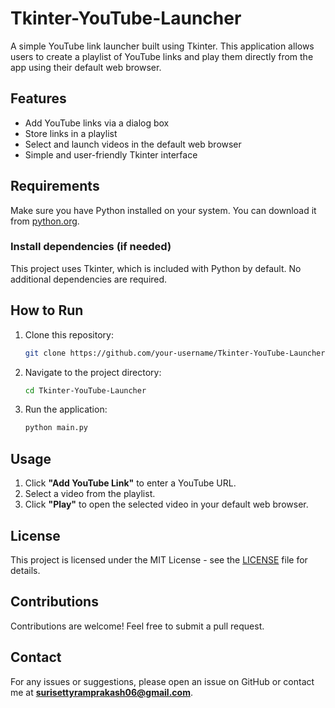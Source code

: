 # Tkinter-YouTube-Launcher

A simple YouTube link launcher built using Tkinter. This application allows users to create a playlist of YouTube links and play them directly from the app using their default web browser.

## Features
- Add YouTube links via a dialog box
- Store links in a playlist
- Select and launch videos in the default web browser
- Simple and user-friendly Tkinter interface

## Requirements
Make sure you have Python installed on your system. You can download it from [python.org](https://www.python.org/).

### Install dependencies (if needed)
This project uses Tkinter, which is included with Python by default. No additional dependencies are required.

## How to Run
1. Clone this repository:
   ```sh
   git clone https://github.com/your-username/Tkinter-YouTube-Launcher.git
   ```
2. Navigate to the project directory:
   ```sh
   cd Tkinter-YouTube-Launcher
   ```
3. Run the application:
   ```sh
   python main.py
   ```

## Usage
1. Click **"Add YouTube Link"** to enter a YouTube URL.
2. Select a video from the playlist.
3. Click **"Play"** to open the selected video in your default web browser.

## License
This project is licensed under the MIT License - see the [LICENSE](LICENSE) file for details.

## Contributions
Contributions are welcome! Feel free to submit a pull request.

## Contact
For any issues or suggestions, please open an issue on GitHub or contact me at **surisettyramprakash06@gmail.com**.

